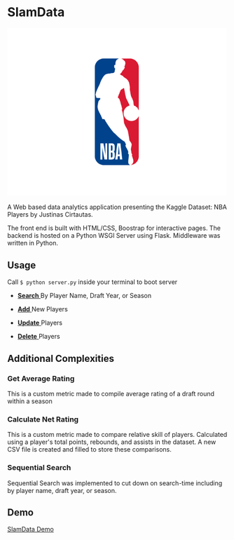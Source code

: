 # SlamData

<img src="/imgs/NBA_Logo.png" alt="drawing" width="500" class="center"/>

A Web based data analytics application presenting the Kaggle Dataset: NBA Players by Justinas Cirtautas. 

The front end is built with HTML/CSS, Boostrap for interactive pages. The backend is hosted on a Python WSGI Server using Flask. Middleware was written in Python. 

## Usage

Call ``$ python server.py`` inside your terminal to boot server

- <u> **Search** </u> By Player Name, Draft Year, or Season

- <u> **Add** </u> New Players

- <u> **Update** </u> Players

- <u> **Delete** </u> Players

## Additional Complexities

### Get Average Rating

This is a custom metric made to compile average rating of a draft round within a season

### Calculate Net Rating

This is a custom metric made to compare relative skill of players. Calculated using a player's total points, rebounds, and assists in the dataset. A new CSV file is created and filled to store these comparisons.

### Sequential Search

Sequential Search was implemented to cut down on search-time including by player name, draft year, or season.

## Demo

[SlamData Demo](https://youtu.be/40ZgcllCeBA?si=hCknt76cwsL7Jlt-)
